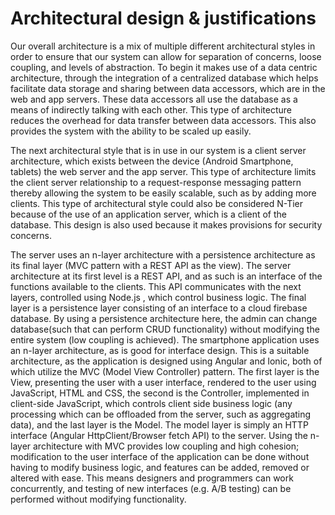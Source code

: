 # Architectural design & justifications
Our overall architecture is a mix of multiple different architectural styles in order to ensure that our system can
allow for separation of concerns, loose coupling, and levels of abstraction. To begin it makes use of a data centric architecture, 
through the integration of a centralized database which helps facilitate data storage and sharing between data accessors, which are
in the web and app servers. These data accessors all use the database as a means of indirectly talking with each other. This type of 
architecture reduces the overhead for data transfer between data accessors. This also provides the system with the ability to be 
scaled up easily.


The next architectural style that is in use in our system is a client server architecture, which exists between the 
device (Android Smartphone, tablets) the web server and the app server. This type of architecture limits the client server 
relationship to a request-response messaging pattern thereby allowing the system to be easily scalable, such as by adding more 
clients. This type of architectural style could also be considered N-Tier because of the use of an application server, which is 
a client of the database. This design is also used because it makes provisions for security concerns.

The server uses an n-layer architecture with a persistence architecture as its final layer (MVC pattern with a REST API as the view). 
The server architecture at its first level is a REST API, and as such is an interface of the functions available to the clients.
This API communicates with the next layers, controlled using Node.js , which control business logic. The final layer is a persistence 
layer consisting of an interface to a cloud firebase database. By using a persistence architecture here, the admin can change
database(such that can perform CRUD functionality) without modifying the entire system (low coupling is achieved). The smartphone 
application uses an n-layer architecture, as is good for interface design. This is a suitable architecture, as the application is
designed using Angular and Ionic, both of which utilize the MVC (Model View Controller) pattern. The first layer is the View, 
presenting the user with a user interface, rendered to the user using JavaScript, HTML and CSS, the second is the Controller, 
implemented in client-side JavaScript, which controls client side business logic (any processing which can be offloaded from the 
server, such as aggregating data), and the last layer is the Model. The model layer is simply an HTTP interface 
(Angular HttpClient/Browser fetch API) to the server. Using the n-layer architecture with MVC provides low coupling and high
cohesion; modification to the user interface of the application can be done without having to modify business logic, and features
can be added, removed or altered with ease. This means designers and programmers can work concurrently, and testing of new interfaces
(e.g. A/B testing) can be performed without modifying functionality.
